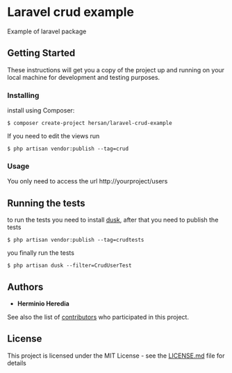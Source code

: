 # Laravel crud example

Example of laravel package

## Getting Started

These instructions will get you a copy of the project up and running on your local machine for development and testing purposes.


### Installing

install using Composer:

```
$ composer create-project hersan/laravel-crud-example
```

If you need to edit the views run

```
$ php artisan vendor:publish --tag=crud
```

### Usage

You only need to access the url http://yourproject/users

## Running the tests

to run the tests you need to install [dusk](https://laravel.com/docs/5.6/dusk), after that you need to publish the tests

```
$ php artisan vendor:publish --tag=crudtests
```
you finally run the tests

```
$ php artisan dusk --filter=CrudUserTest
```

## Authors

* **Herminio Heredia**

See also the list of [contributors](https://github.com/hersan/laravel-crud-example/graphs/contributors) who participated in this project.

## License

This project is licensed under the MIT License - see the [LICENSE.md](LICENSE.md) file for details


